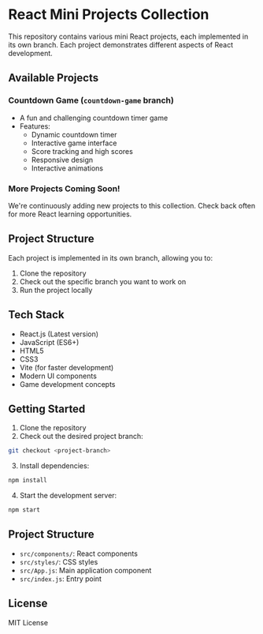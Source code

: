 # React Mini Projects Collection

This repository contains various mini React projects, each implemented in its own branch. Each project demonstrates different aspects of React development.

## Available Projects

### Countdown Game (`countdown-game` branch)
- A fun and challenging countdown timer game
- Features:
  - Dynamic countdown timer
  - Interactive game interface
  - Score tracking and high scores
  - Responsive design
  - Interactive animations

### More Projects Coming Soon!
We're continuously adding new projects to this collection. Check back often for more React learning opportunities.

## Project Structure
Each project is implemented in its own branch, allowing you to:
1. Clone the repository
2. Check out the specific branch you want to work on
3. Run the project locally

## Tech Stack
- React.js (Latest version)
- JavaScript (ES6+)
- HTML5
- CSS3
- Vite (for faster development)
- Modern UI components
- Game development concepts

## Getting Started

1. Clone the repository
2. Check out the desired project branch:
```bash
git checkout <project-branch>
```
3. Install dependencies:
```bash
npm install
```
4. Start the development server:
```bash
npm start
```

## Project Structure
- `src/components/`: React components
- `src/styles/`: CSS styles
- `src/App.js`: Main application component
- `src/index.js`: Entry point

## License
MIT License
